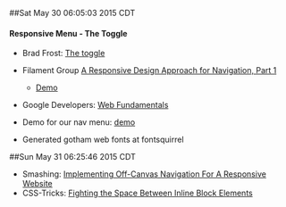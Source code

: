 ##Sat May 30 06:05:03 2015 CDT
#### Responsive Menu - The Toggle
* Brad Frost: [The toggle](http://bradfrost.com/blog/web/responsive-nav-patterns/#toggle)
* Filament Group [A Responsive Design Approach for Navigation, Part 1](http://www.filamentgroup.com/lab/responsive-design-approach-for-navigation.html)
    * [Demo](http://www.filamentgroup.com/examples/rwd-nav-patterns/)
* Google Developers: [Web Fundamentals](https://developers.google.com/web/fundamentals/?hl=en)
* Demo for our nav menu: [demo](https://googlesamples.github.io/web-fundamentals/samples/layouts/navigation-patterns/appbar-navdrawer-sample1.htm://googlesamples.github.io/web-fundamentals/samples/layouts/navigation-patterns/appbar-navdrawer-sample1.html)

* Generated gotham web fonts at fontsquirrel


##Sun May 31 06:25:46 2015 CDT
* Smashing: [Implementing Off-Canvas Navigation For A Responsive Website](http://www.smashingmagazine.com/2013/01/15/off-canvas-navigation-for-responsive-website/)
* CSS-Tricks: [Fighting the Space Between Inline Block Elements](https://css-tricks.com/fighting-the-space-between-inline-block-elements/)




